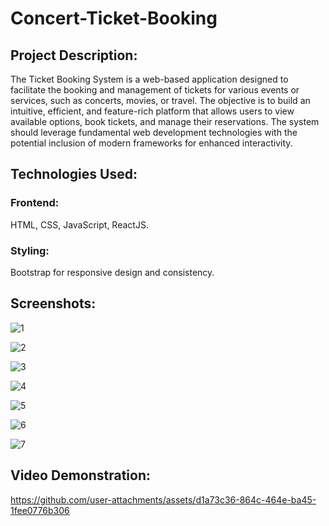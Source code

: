 # Concert-Ticket-Booking
## Project Description:
The Ticket Booking System is a web-based application designed to facilitate the booking and
management of tickets for various events or services, such as concerts, movies, or travel.
The objective is to build an intuitive, efficient, and feature-rich platform that allows users to
view available options, book tickets, and manage their reservations. The system should
leverage fundamental web development technologies with the potential inclusion of modern
frameworks for enhanced interactivity.

## Technologies Used:

### Frontend:
HTML, CSS, JavaScript, ReactJS.
### Styling: 
Bootstrap for responsive design and
consistency.

## Screenshots:

![1](https://github.com/user-attachments/assets/5759ad56-bf1d-4673-8cf3-0f1f499de50e)

![2](https://github.com/user-attachments/assets/064206cf-d264-4387-b1ec-2ad31578e905)

![3](https://github.com/user-attachments/assets/fef517c2-04b6-4466-b611-26d022f6d593)

![4](https://github.com/user-attachments/assets/61cad9a0-4f40-49e7-9607-5832133da87b)

![5](https://github.com/user-attachments/assets/1661a1cb-62f0-425c-9575-b5fbd9626874)

![6](https://github.com/user-attachments/assets/5e0b4e4b-3094-4055-b65e-7eeb5acea5dc)

![7](https://github.com/user-attachments/assets/98b17a0e-66ac-4fb1-a6f4-bff0f6682eea)

## Video Demonstration:

https://github.com/user-attachments/assets/d1a73c36-864c-464e-ba45-1fee0776b306

